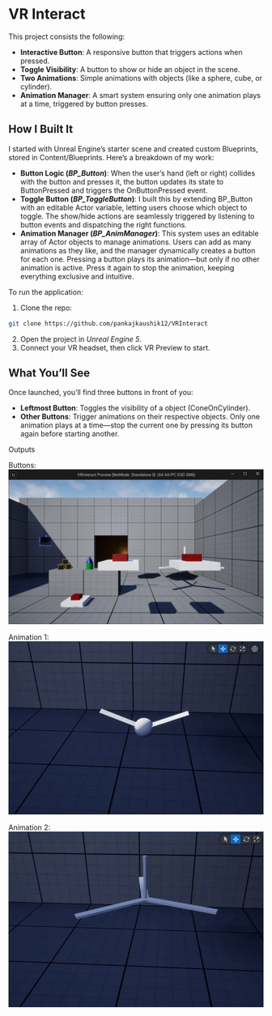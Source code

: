 # VR Interact

This project consists the following:
- **Interactive Button**: A responsive button that triggers actions when pressed.
- **Toggle Visibility**: A button to show or hide an object in the scene.
- **Two Animations**: Simple animations with objects (like a sphere, cube, or cylinder).
- **Animation Manager**: A smart system ensuring only one animation plays at a time, triggered by button presses.

## How I Built It
I started with Unreal Engine’s starter scene and created custom Blueprints, stored in Content/Blueprints. Here’s a breakdown of my work:

- **Button Logic (*BP_Button*)**:
When the user’s hand (left or right) collides with the button and presses it, the button updates its state to ButtonPressed and triggers the OnButtonPressed event.
- **Toggle Button (*BP_ToggleButton*)**:
I built this by extending BP_Button with an editable Actor variable, letting users choose which object to toggle. The show/hide actions are seamlessly triggered by listening to button events and dispatching the right functions.
- **Animation Manager (*BP_AnimManager*)**:
This system uses an editable array of Actor objects to manage animations. Users can add as many animations as they like, and the manager dynamically creates a button for each one. Pressing a button plays its animation—but only if no other animation is active. Press it again to stop the animation, keeping everything exclusive and intuitive.

To run the application:

1. Clone the repo:
```sh
git clone https://github.com/pankajkaushik12/VRInteract
```
2. Open the project in *Unreal Engine 5*.
3. Connect your VR headset, then click VR Preview to start.

## What You’ll See
Once launched, you’ll find three buttons in front of you:

- **Leftmost Button**: Toggles the visibility of a object (ConeOnCylinder).
- **Other Buttons**: Trigger animations on their respective objects. Only one animation plays at a time—stop the current one by pressing its button again before starting another.

Outputs

Buttons:
![](/Output/Buttons.png)

Animation 1:
![](/Output/Animation%201.gif)

Animation 2:
![](/Output/Animation%202.gif)
